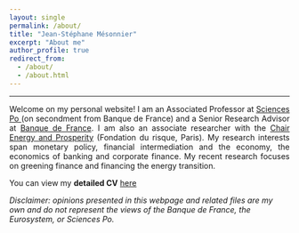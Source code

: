```yaml
---
layout: single
permalink: /about/
title: "Jean-Stéphane Mésonnier"
excerpt: "About me"
author_profile: true
redirect_from: 
  - /about/
  - /about.html
---
```


---  
<p style='text-align: justify;'>Welcome on my personal website!
I am an Associated Professor at <a href='https://www.sciencespo.fr/department-economics/researcher/jean-stephane-mesonnier.html'>Sciences Po </a> (on secondment from Banque de France) and a Senior Research Advisor at <a href='https://www.banque-france.fr/en/economics/economists-and-researchers/jean-stephane-mesonnier'>Banque de France</a>. I am also an associate researcher with the <a href='http://www.chair-energy-prosperity.org/'>Chair Energy and Prosperity</a> (Fondation du risque, Paris). My research interests span monetary policy, financial intermediation and the economy, the economics of banking and corporate finance. My recent research focuses on greening finance and financing the energy transition.</p>

You can view my **detailed CV** [here](https://www.dropbox.com/s/7vvnkfuusphy7id/JSM_CVengl.pdf?dl=0)


_Disclaimer: opinions presented in this webpage and related files are my own and do not represent the views of the Banque de France, the Eurosystem, or Sciences Po._
